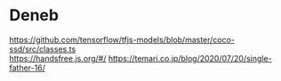 # Deneb
https://github.com/tensorflow/tfjs-models/blob/master/coco-ssd/src/classes.ts  
https://handsfree.js.org/#/
https://temari.co.jp/blog/2020/07/20/single-father-16/